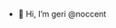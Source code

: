 - 👋 Hi, I’m geri @noccent


<!---
noccent/noccent is a ✨ special ✨ repository because its `README.md` (this file) appears on your GitHub profile.
You can click the Preview link to take a look at your changes.
--->
